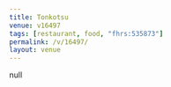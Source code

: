 ```yaml
---
title: Tonkotsu
venue: v16497
tags: [restaurant, food, "fhrs:535873"]
permalink: /v/16497/
layout: venue
---
```

null